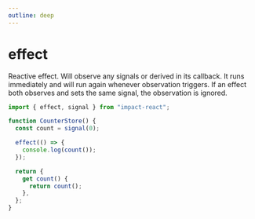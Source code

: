 ```yaml
---
outline: deep
---
```


# effect

Reactive effect. Will observe any signals or derived in its callback. It runs immediately and will run again whenever observation triggers. If an effect both observes and sets the same signal, the observation is ignored.

```ts
import { effect, signal } from "impact-react";

function CounterStore() {
  const count = signal(0);

  effect(() => {
    console.log(count());
  });

  return {
    get count() {
      return count();
    },
  };
}
```
